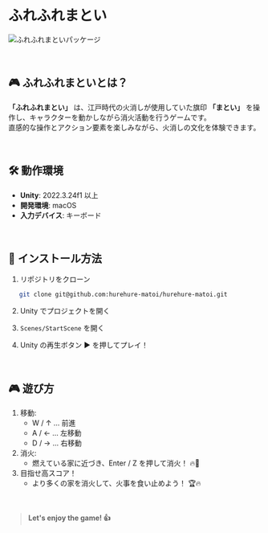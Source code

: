# ふれふれまとい

![ふれふれまといパッケージ](https://github.com/user-attachments/assets/f81d547d-189b-4a19-8322-962cb0fc5888)

<br>

## 🎮 ふれふれまといとは？

**「ふれふれまとい」** は、江戸時代の火消しが使用していた旗印 **「まとい」** を操作し、キャラクターを動かしながら消火活動を行うゲームです。  
直感的な操作とアクション要素を楽しみながら、火消しの文化を体験できます。

<br>

## 🛠️ 動作環境

- **Unity**: 2022.3.24f1 以上
- **開発環境**: macOS
- **入力デバイス**: キーボード

<br>

## 🚀 インストール方法

1. リポジトリをクローン

```sh
   git clone git@github.com:hurehure-matoi/hurehure-matoi.git
```

2. Unity でプロジェクトを開く

3. `Scenes/StartScene` を開く

4. Unity の再生ボタン ▶ を押してプレイ！

<br>

## 🎮 遊び方

1. 移動:
   - W / ↑ … 前進
   - A / ← … 左移動
   - D / → … 右移動
2. 消火:
   - 燃えている家に近づき、Enter / Z を押して消火！ 🔥💨
3. 目指せ高スコア！
   - より多くの家を消火して、火事を食い止めよう！ 🏆🔥

<br>

> **Let's enjoy the game! 👍**
